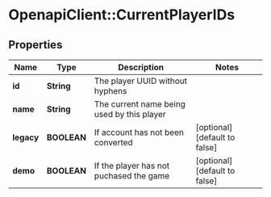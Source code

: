 # OpenapiClient::CurrentPlayerIDs

## Properties
Name | Type | Description | Notes
------------ | ------------- | ------------- | -------------
**id** | **String** | The player UUID without hyphens | 
**name** | **String** | The current name being used by this player | 
**legacy** | **BOOLEAN** | If account has not been converted | [optional] [default to false]
**demo** | **BOOLEAN** | If the player has not puchased the game | [optional] [default to false]


